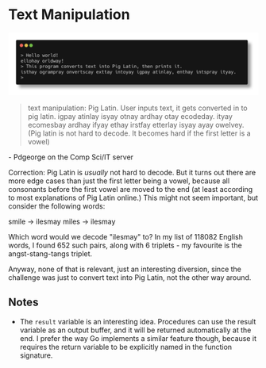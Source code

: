 # Text Manipulation

![running text_manipulation](../images/text_manipulation.png)

> text manipulation: Pig Latin. User inputs text, it gets converted in to pig latin. igpay atinlay isyay otnay ardhay otay ecodeday. ityay ecomesbay ardhay ifyay ethay irstfay etterlay isyay ayay owelvey. (Pig latin is not hard to decode. It becomes hard if the first letter is a vowel)

\- Pdgeorge on the Comp Sci/IT server

Correction: Pig Latin is *usually* not hard to decode. But it turns out there are more edge cases than just the first letter being a vowel, because all consonants before the first vowel are moved to the end (at least according to most explanations of Pig Latin online.) This might not seem important, but consider the following words:

smile -> ilesmay
miles -> ilesmay

Which word would we decode "ilesmay" to? In my list of 118082 English words, I found 652 such pairs, along with 6 triplets - my favourite is the angst-stang-tangs triplet.

Anyway, none of that is relevant, just an interesting diversion, since the challenge was just to convert text into Pig Latin, not the other way around.

## Notes
- The `result` variable is an interesting idea. Procedures can use the result variable as an output buffer, and it will be returned automatically at the end. I prefer the way Go implements a similar feature though, because it requires the return variable to be explicitly named in the function signature.
